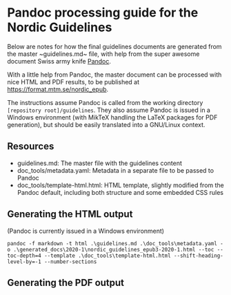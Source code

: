 # Pandoc processing guide for the Nordic Guidelines
Below are notes for how the final guidelines documents are generated from the master ~guidelines.md~ file, with help from the super awesome document Swiss army knife [Pandoc](https://pandoc.org/).

With a little help from Pandoc, the master document can be processed with nice HTML and PDF results, to be published at https://format.mtm.se/nordic_epub.

The instructions assume Pandoc is called from the working directory `[repository root]/guidelines`. They also assume Pandoc is issued in a Windows environment (with MikTeX handling the LaTeX packages for PDF generation), but should be easily translated into a GNU/Linux context.

## Resources
- guidelines.md: The master file with the guidelines content
- doc_tools/metadata.yaml: Metadata in a separate file to be passed to Pandoc
- doc_tools/template-html.html: HTML template, slightly modified from the Pandoc default, including both structure and some embedded CSS rules



## Generating the HTML output
(Pandoc is currently issued in a Windows environment)

```
pandoc -f markdown -t html .\guidelines.md .\doc_tools\metadata.yaml -o .\generated_docs\2020-1\nordic_guidelines_epub3-2020-1.html --toc --toc-depth=4 --template .\doc_tools\template-html.html --shift-heading-level-by=-1 --number-sections
```

## Generating the PDF output
